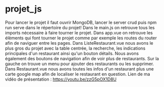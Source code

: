 # projet_js
Pour lancer le projet il faut ouvrir MongoDB, lancer le server crud puis npm run serve dans le répertoire du projet!
Dans le main.js on retrouve tous les imports nécessaire à faire tourner le projet.
Dans app.vue on retrouve les élèments qui font tourner le projet comme par exemple les routes du router afin de naviguer entre les pages.
Dans ListeRestaurant.vue nous avons le plus gros du projet avec la table centrée, la recherche, les indications principales d'un restaurant ainsi qu'un bouton détails.
Nous avons également des boutons de navigation afin de voir plus de restaurants. Sur la gauche on trouve un menu pour ajouter des restaurants ou les supprimer.
Dans Restaurant.vue nous avons toutes les infos d'un restaurant plus une carte google map afin de localiser le restaurant en question.
Lien de ma vidéo de présentation : https://youtu.be/zzG5pOX1D8U
